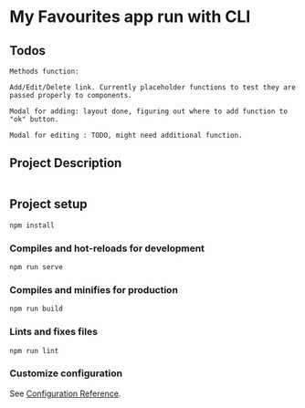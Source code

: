 # My Favourites app run with CLI

## Todos
```
Methods function: 

Add/Edit/Delete link. Currently placeholder functions to test they are passed properly to components.

Modal for adding: layout done, figuring out where to add function to "ok" button.

Modal for editing : TODO, might need additional function.
```
## Project Description
```

```

## Project setup
```
npm install
```

### Compiles and hot-reloads for development
```
npm run serve
```

### Compiles and minifies for production
```
npm run build
```

### Lints and fixes files
```
npm run lint
```

### Customize configuration
See [Configuration Reference](https://cli.vuejs.org/config/).
